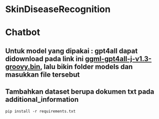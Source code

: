 # SkinDiseaseRecognition
# Chatbot
## Untuk model yang dipakai : gpt4all dapat didownload pada link ini [ggml-gpt4all-j-v1.3-groovy.bin](https://gpt4all.io/models/ggml-gpt4all-j-v1.3-groovy.bin), lalu bikin folder models dan masukkan file tersebut
## Tambahkan dataset berupa dokumen txt pada additional_information
```shell
pip install -r requirements.txt
```

